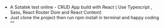 -   A Sotatek test online - CRUD App build with React ( Use Typescript , Sass, React Router Dom and React Context)
-   Just clone the project then run npm install in terminal and happy coding ^^
